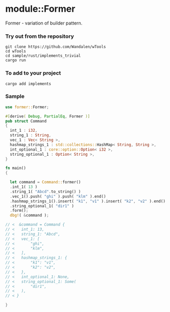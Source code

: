 # module::Former

Former - variation of builder pattern.

### Try out from the repository

``` shell test
git clone https://github.com/Wandalen/wTools
cd wTools
cd sample/rust/implements_trivial
cargo run
```

### To add to your project

```
cargo add implements
```

### Sample

``` rust sample test
use former::Former;

#[derive( Debug, PartialEq, Former )]
pub struct Command
{
  int_1 : i32,
  string_1 : String,
  vec_1 : Vec< String >,
  hashmap_strings_1 : std::collections::HashMap< String, String >,
  int_optional_1 : core::option::Option< i32 >,
  string_optional_1 : Option< String >,
}

fn main()
{

  let command = Command::former()
  .int_1( 13 )
  .string_1( "Abcd".to_string() )
  .vec_1().push( "ghi" ).push( "klm" ).end()
  .hashmap_strings_1().insert( "k1", "v1" ).insert( "k2", "v2" ).end()
  .string_optional_1( "dir1" )
  .form();
  dbg!( &command );

// <  &command = Command {
// <   int_1: 13,
// <   string_1: "Abcd",
// <   vec_1: [
// <       "ghi",
// <       "klm",
// <   ],
// <   hashmap_strings_1: {
// <       "k1": "v1",
// <       "k2": "v2",
// <   },
// <   int_optional_1: None,
// <   string_optional_1: Some(
// <       "dir1",
// <   ),
// < }

}
```
